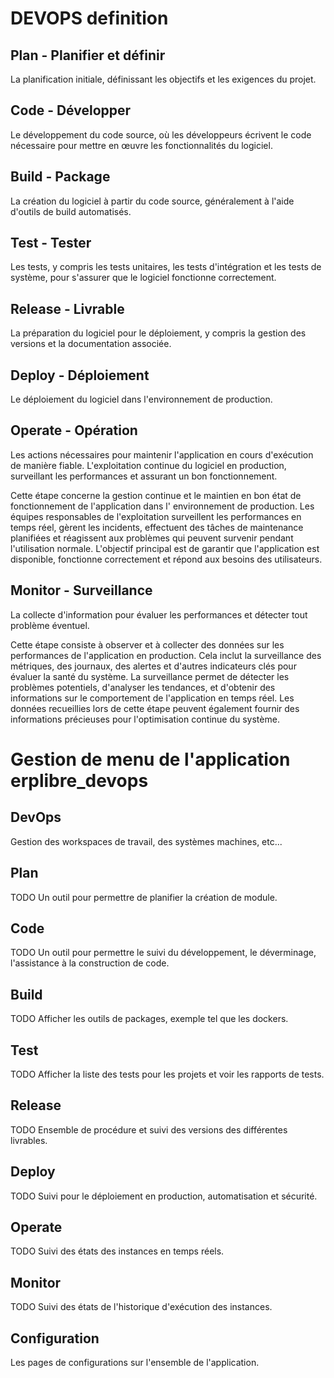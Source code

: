 # DEVOPS definition

## Plan - Planifier et définir

La planification initiale, définissant les objectifs et les exigences du projet.

## Code - Développer

Le développement du code source, où les développeurs écrivent le code nécessaire pour mettre en œuvre les
fonctionnalités du logiciel.

## Build - Package

La création du logiciel à partir du code source, généralement à l'aide d'outils de build automatisés.

## Test - Tester

Les tests, y compris les tests unitaires, les tests d'intégration et les tests de système, pour s'assurer que le
logiciel fonctionne correctement.

## Release - Livrable

La préparation du logiciel pour le déploiement, y compris la gestion des versions et la documentation associée.

## Deploy - Déploiement

Le déploiement du logiciel dans l'environnement de production.

## Operate - Opération

Les actions nécessaires pour maintenir l'application en cours d'exécution de manière fiable. L'exploitation continue du
logiciel en production, surveillant les performances et assurant un bon fonctionnement.

Cette étape concerne la gestion continue et le maintien en bon état de fonctionnement de l'application dans l'
environnement de production. Les équipes responsables de l'exploitation surveillent les performances en temps réel,
gèrent les incidents, effectuent des tâches de maintenance planifiées et réagissent aux problèmes qui peuvent survenir
pendant l'utilisation normale. L'objectif principal est de garantir que l'application est disponible, fonctionne
correctement et répond aux besoins des utilisateurs.

## Monitor - Surveillance

La collecte d'information pour évaluer les performances et détecter tout problème éventuel.

Cette étape consiste à observer et à collecter des données sur les performances de l'application en production. Cela
inclut la surveillance des métriques, des journaux, des alertes et d'autres indicateurs clés pour évaluer la santé du
système. La surveillance permet de détecter les problèmes potentiels, d'analyser les tendances, et d'obtenir des
informations sur le comportement de l'application en temps réel. Les données recueillies lors de cette étape peuvent
également fournir des informations précieuses pour l'optimisation continue du système.

# Gestion de menu de l'application erplibre_devops

## DevOps

Gestion des workspaces de travail, des systèmes machines, etc...

## Plan

TODO Un outil pour permettre de planifier la création de module.

## Code

TODO Un outil pour permettre le suivi du développement, le déverminage, l'assistance à la construction de code.

## Build

TODO Afficher les outils de packages, exemple tel que les dockers.

## Test

TODO Afficher la liste des tests pour les projets et voir les rapports de tests.

## Release

TODO Ensemble de procédure et suivi des versions des différentes livrables.

## Deploy

TODO Suivi pour le déploiement en production, automatisation et sécurité.

## Operate

TODO Suivi des états des instances en temps réels.

## Monitor

TODO Suivi des états de l'historique d'exécution des instances.

## Configuration

Les pages de configurations sur l'ensemble de l'application.
